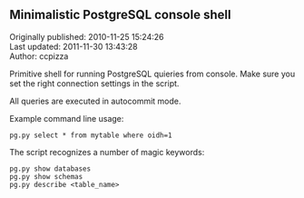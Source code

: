 ## Minimalistic PostgreSQL console shell  
Originally published: 2010-11-25 15:24:26  
Last updated: 2011-11-30 13:43:28  
Author: ccpizza   
  
Primitive shell for running PostgreSQL quieries from console. Make sure you set the right connection settings in the script.

All queries are executed in autocommit mode.

Example command line usage:

    pg.py select * from mytable where oidh=1


The script recognizes a number of magic keywords:

    pg.py show databases
    pg.py show schemas
    pg.py describe <table_name>